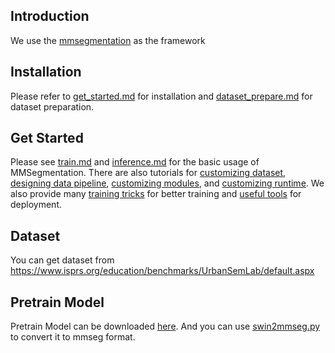 

## Introduction

We use the [mmsegmentation](https://github.com/open-mmlab/mmsegmentation) as the framework

## Installation

Please refer to [get_started.md](docs/get_started.md#installation) for installation and [dataset_prepare.md](docs/dataset_prepare.md#prepare-datasets) for dataset preparation.

## Get Started

Please see [train.md](docs/train.md) and [inference.md](docs/inference.md) for the basic usage of MMSegmentation.
There are also tutorials for [customizing dataset](docs/tutorials/customize_datasets.md), [designing data pipeline](docs/tutorials/data_pipeline.md), [customizing modules](docs/tutorials/customize_models.md), and [customizing runtime](docs/tutorials/customize_runtime.md).
We also provide many [training tricks](docs/tutorials/training_tricks.md) for better training and [useful tools](docs/useful_tools.md) for deployment.


## Dataset 

You can get dataset from https://www.isprs.org/education/benchmarks/UrbanSemLab/default.aspx


## Pretrain Model

Pretrain Model can be downloaded [here](https://github.com/SwinTransformer/storage/releases/download/v1.0.0/swin_small_patch4_window7_224.pth).
And you can use [swin2mmseg.py](https://github.com/open-mmlab/mmsegmentation/blob/master/tools/model_converters/swin2mmseg.py) to convert it to mmseg format.
